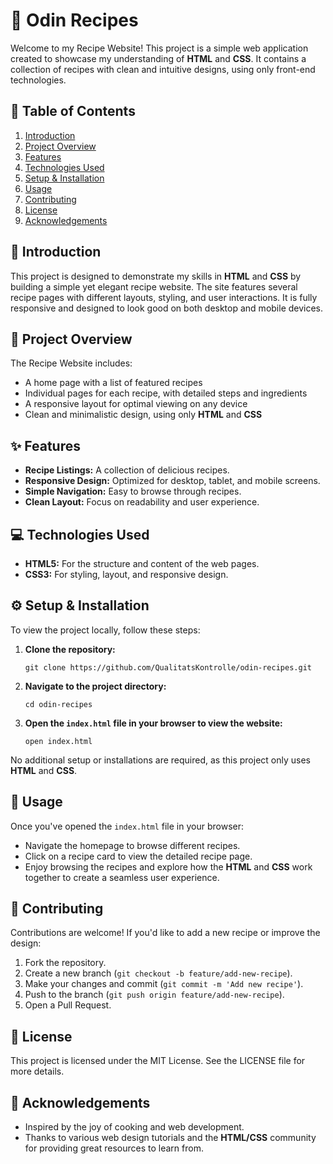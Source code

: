 # 🍲 Odin Recipes

Welcome to my Recipe Website! This project is a simple web application created to showcase my understanding of **HTML** and **CSS**. It contains a collection of recipes with clean and intuitive designs, using only front-end technologies.

## 📜 Table of Contents

1.  [Introduction](https://github.com/QualitatsKontrolle/odin-recipes/blob/main/README.md#-introduction)
2.  [Project Overview](https://github.com/QualitatsKontrolle/odin-recipes/blob/main/README.md#-project-overview)
3.  [Features](https://github.com/QualitatsKontrolle/odin-recipes/blob/main/README.md#-features)
4.  [Technologies Used](https://github.com/QualitatsKontrolle/odin-recipes/blob/main/README.md#-technologies-used)
5.  [Setup & Installation](https://github.com/QualitatsKontrolle/odin-recipes/blob/main/README.md#%EF%B8%8F-setup--installation)
6.  [Usage](https://github.com/QualitatsKontrolle/odin-recipes/blob/main/README.md#-usage)
7.  [Contributing](https://github.com/QualitatsKontrolle/odin-recipes/blob/main/README.md#-contributing)
8.  [License](https://github.com/QualitatsKontrolle/odin-recipes/blob/main/README.md#-license)
9.  [Acknowledgements](https://github.com/QualitatsKontrolle/odin-recipes/blob/main/README.md#-acknowledgements)

## 🌟 Introduction

This project is designed to demonstrate my skills in **HTML** and **CSS** by building a simple yet elegant recipe website. The site features several recipe pages with different layouts, styling, and user interactions. It is fully responsive and designed to look good on both desktop and mobile devices.

## 🍴 Project Overview

The Recipe Website includes:

-   A home page with a list of featured recipes
-   Individual pages for each recipe, with detailed steps and ingredients
-   A responsive layout for optimal viewing on any device
-   Clean and minimalistic design, using only **HTML** and **CSS**

## ✨ Features

-   **Recipe Listings:** A collection of delicious recipes.
-   **Responsive Design:** Optimized for desktop, tablet, and mobile screens.
-   **Simple Navigation:** Easy to browse through recipes.
-   **Clean Layout:** Focus on readability and user experience.

## 💻 Technologies Used

-   **HTML5:** For the structure and content of the web pages.
-   **CSS3:** For styling, layout, and responsive design.

## ⚙️ Setup & Installation

To view the project locally, follow these steps:

1.  **Clone the repository:**
    
    ``
   git clone https://github.com/QualitatsKontrolle/odin-recipes.git
   ``
    
2.  **Navigate to the project directory:**
    
    ``
   cd odin-recipes
   ``

3.  **Open the `index.html` file in your browser to view the website:**
    
	``
   open index.html
``
    

No additional setup or installations are required, as this project only uses **HTML** and **CSS**.

## 🚀 Usage

Once you've opened the `index.html` file in your browser:

-   Navigate the homepage to browse different recipes.
-   Click on a recipe card to view the detailed recipe page.
-   Enjoy browsing the recipes and explore how the **HTML** and **CSS** work together to create a seamless user experience.

## 🤝 Contributing

Contributions are welcome! If you'd like to add a new recipe or improve the design:

1.  Fork the repository.
2.  Create a new branch (`git checkout -b feature/add-new-recipe`).
3.  Make your changes and commit (`git commit -m 'Add new recipe'`).
4.  Push to the branch (`git push origin feature/add-new-recipe`).
5.  Open a Pull Request.

## 📝 License

This project is licensed under the MIT License. See the LICENSE file for more details.

## 🙏 Acknowledgements

-   Inspired by the joy of cooking and web development.
-   Thanks to various web design tutorials and the **HTML/CSS** community for providing great resources to learn from.